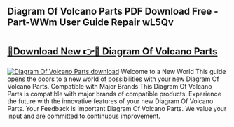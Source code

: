## Diagram Of Volcano Parts PDF Download Free - Part-WWm User Guide Repair wL5Qv

# <h2><a href="http://dfiuyj.blite.top/?on=Diagram+Of+Volcano+Parts">🔗Download New 👉🔴 Diagram Of Volcano Parts</a></h2>

[![Diagram Of Volcano Parts download](https://i.imgur.com/lujVjoI.png)](http://dfiuyj.blite.top/?on=Diagram+Of+Volcano+Parts)
Welcome to a New World This guide opens the doors to a new world of possibilities with your new Diagram Of Volcano Parts. Compatible with Major Brands This Diagram Of Volcano Parts is compatible with major brands of compatible products. Experience the future with the innovative features of your new Diagram Of Volcano Parts. Your Feedback is Important Diagram Of Volcano Parts. We value your input and are committed to continuous improvement.
